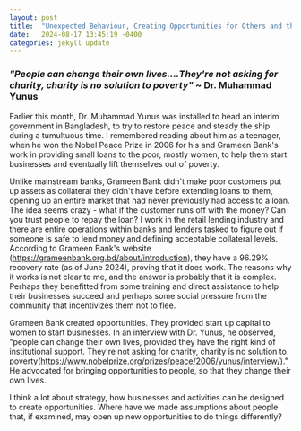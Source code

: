 ```yaml
---
layout: post
title:  "Unexpected Behaviour, Creating Opportunities for Others and the Business Models that can arise from it"
date:   2024-08-17 13:45:19 -0400
categories: jekyll update
---
```

### *"People can change their own lives....They're not asking for charity, charity is no solution to poverty"* ~ Dr. Muhammad Yunus 

Earlier this month, Dr. Muhammad Yunus was installed to head an interim government in Bangladesh, to try to restore peace and steady the ship during a tumultuous time.  I remembered reading about him as a teenager, when he won the Nobel Peace Prize in 2006 for his and Grameen Bank's work in providing small loans to the poor, mostly women, to help them start businesses and eventually lift themselves out of poverty.  

Unlike mainstream banks, Grameen Bank didn't make poor customers put up assets as collateral they didn't have before extending loans to them, opening up an entire market that had never previously had access to a loan.  The idea seems crazy - what if the customer runs off with the money?  Can you trust people to repay the loan?  I work in the retail lending industry and there are entire operations within banks and lenders tasked to figure out if someone is safe to lend money and defining acceptable collateral levels. According to Grameen Bank's website (https://grameenbank.org.bd/about/introduction), they have a 96.29% recovery rate (as of June 2024), proving that it does work.   The reasons why it works is not clear to me, and the answer is probably that it is complex. Perhaps they benefitted from some training and direct assistance to help their businesses succeed and perhaps some social pressure from the community that incentivizes them not to flee.

Grameen Bank created opportunities. They provided start up capital to women to start businesses.  In an interview with Dr. Yunus, he observed, "people can change their own lives, provided they have the right kind of institutional support.  They're not asking for charity, charity is no solution to poverty(https://www.nobelprize.org/prizes/peace/2006/yunus/interview/)." He advocated for bringing opportunities to people, so that they change their own lives.  

I think a lot about strategy, how businesses and activities can be designed to create opportunities.  Where have we made assumptions about people that, if examined, may open up new opportunities to do things differently?

